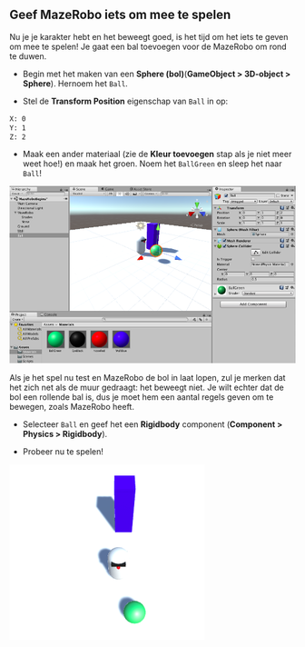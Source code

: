 ## Geef MazeRobo iets om mee te spelen

Nu je je karakter hebt en het beweegt goed, is het tijd om het iets te geven om mee te spelen! Je gaat een bal toevoegen voor de MazeRobo om rond te duwen.

+ Begin met het maken van een **Sphere (bol)**(**GameObject > 3D-object > Sphere**). Hernoem het `Ball`.

+ Stel de **Transform Position** eigenschap van `Ball` in op:
```
X: 0
Y: 1
Z: 2
```
+ Maak een ander materiaal (zie de **Kleur toevoegen** stap als je niet meer weet hoe!) en maak het groen. Noem het `BallGreen` en sleep het naar `Ball`!

![De bol en het groene materiaal](images/step10_AddGreenBall.png)

Als je het spel nu test en MazeRobo de bol in laat lopen, zul je merken dat het zich net als de muur gedraagt: het beweegt niet. Je wilt echter dat de bol een rollende bal is, dus je moet hem een aantal regels geven om te bewegen, zoals MazeRobo heeft.

+ Selecteer `Ball` en geef het een **Rigidbody** component (**Component > Physics > Rigidbody**).

+ Probeer nu te spelen!

![Gameplay nu met een bal die rolt](images/step10_RollingBall.png)
